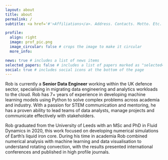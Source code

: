 ```yaml
---
layout: about
title: about
permalink: /
subtitle: <a href='#'>Affiliations</a>. Address. Contacts. Motto. Etc.

profile:
  align: right
  image: prof_pic.png
  image_circular: false # crops the image to make it circular
  more_info: 

news: true # includes a list of news items
selected_papers: false # includes a list of papers marked as "selected={true}"
social: true # includes social icons at the bottom of the page
---
```



Rob is currently a **Senior Data Engineer** working within the UK defence sector, specialising in migrating data engineering and analytics workloads to the cloud. Rob has 7+ years of experience in developing machine learning models using Python to solve complex problems across academia and industry. With a passion for STEM communication and mentoring, he has a proven ability to lead teams of data analysts, manage projects and communicate effectively with stakeholders.

Rob graduated from the University of Leeds with an MSc and PhD in Fluid Dynamics in 2020, this work focused on developing numerical simulations of Earth’s liquid iron core. During his time in academia Rob combined numerical analysis with machine learning and data visualisation to understand rotating convection, with the results presented international conferences and published in high profile journals.
